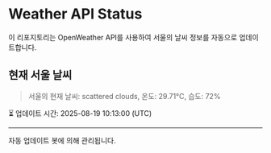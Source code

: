 
# Weather API Status

이 리포지토리는 OpenWeather API를 사용하여 서울의 날씨 정보를 자동으로 업데이트합니다.

## 현재 서울 날씨
> 서울의 현재 날씨: scattered clouds, 온도: 29.71°C, 습도: 72%

⏳ 업데이트 시간: 2025-08-19 10:13:00 (UTC)

---
자동 업데이트 봇에 의해 관리됩니다.
